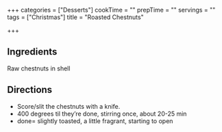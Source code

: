 +++
categories = ["Desserts"]
cookTime = ""
prepTime = ""
servings = ""
tags = ["Christmas"]
title = "Roasted Chestnuts"

+++
## Ingredients 

Raw chestnuts in shell

## Directions

* Score/slit the chestnuts with a knife.
* 400 degrees til they’re done, stirring once, about 20-25 min
* done= slightly toasted, a little fragrant, starting to open